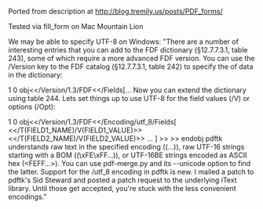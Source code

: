 Ported from description at http://blog.tremily.us/posts/PDF_forms/

Tested via fill_form on Mac Mountain Lion

We may be able to specify UTF-8 on Windows:
	"There are a number of interesting entries that you can add to the FDF dictionary (§12.7.7.3.1, table 243), some of which require a more advanced FDF version. You can use the /Version key to the FDF catalog (§12.7.7.3.1, table 242) to specify the of data in the dictionary:

1 0 obj<</Version/1.3/FDF<</Fields[…
Now you can extend the dictionary using table 244. Lets set things up to use UTF-8 for the field values (/V) or options (/Opt):

1 0 obj<</Version/1.3/FDF<</Encoding/utf_8/Fields[
<</T(FIELD1_NAME)/V(FIELD1_VALUE)>>
<</T(FIELD2_NAME)/V(FIELD2_VALUE)>>
…
] >> >>
endobj
pdftk understands raw text in the specified encoding ((…)), raw UTF-16 strings starting with a BOM ((\xFE\xFF…)), or UTF-16BE strings encoded as ASCII hex (<FEFF…>). You can use pdf-merge.py and its --unicode option to find the latter. Support for the /utf_8 encoding in pdftk is new. I mailed a patch to pdftk's Sid Steward and posted a patch request to the underlying iText library. Until those get accepted, you're stuck with the less convenient encodings."